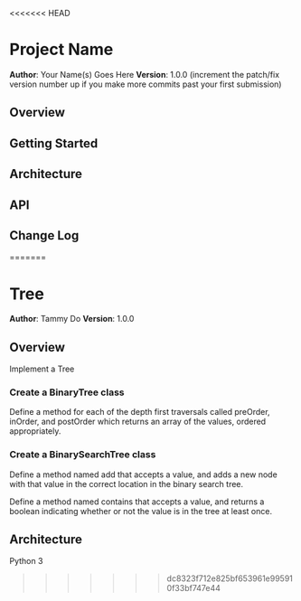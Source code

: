 <<<<<<< HEAD
# Project Name

**Author**: Your Name(s) Goes Here
**Version**: 1.0.0 (increment the patch/fix version number up if you make more commits past your first submission)

## Overview
<!-- Provide a high level overview of what this application is and why you are building it, beyond the fact that it's an assignment for a Code Fellows 401 class. (i.e. What's your problem domain?) -->

## Getting Started
<!-- What are the steps that a user must take in order to build this app on their own machine and get it running? -->

## Architecture
<!-- Provide a detailed description of the application design. What technologies (languages, libraries, etc) you're using, and any other relevant design information. This is also an area which you can include any visuals; flow charts, example usage gifs, screen captures, etc.-->

## API
<!-- Provide detailed instructions for your applications usage. This should include any methods or endpoints available to the user/client/developer. Each section should be formatted to provide clear syntax for usage, example calls including input data requirements and options, and example responses or return values. -->

## Change Log
<!-- Use this are to document the iterative changes made to your application as each feature is successfully implemented. Use time stamps. Here's an example:

01-01-2001 4:59pm - Added functionality to add and delete some things.
-->
=======
# Tree

**Author**: Tammy Do
**Version**: 1.0.0

## Overview
Implement a Tree

### Create a BinaryTree class  
Define a method for each of the depth first traversals called preOrder, inOrder, and postOrder which returns an array of the values, ordered appropriately.  

### Create a BinarySearchTree class
Define a method named add that accepts a value, and adds a new node with that value in the correct location in the binary search tree.  

Define a method named contains that accepts a value, and returns a boolean indicating whether or not the value is in the tree at least once.  

## Architecture
Python 3
>>>>>>> dc8323f712e825bf653961e995910f33bf747e44
